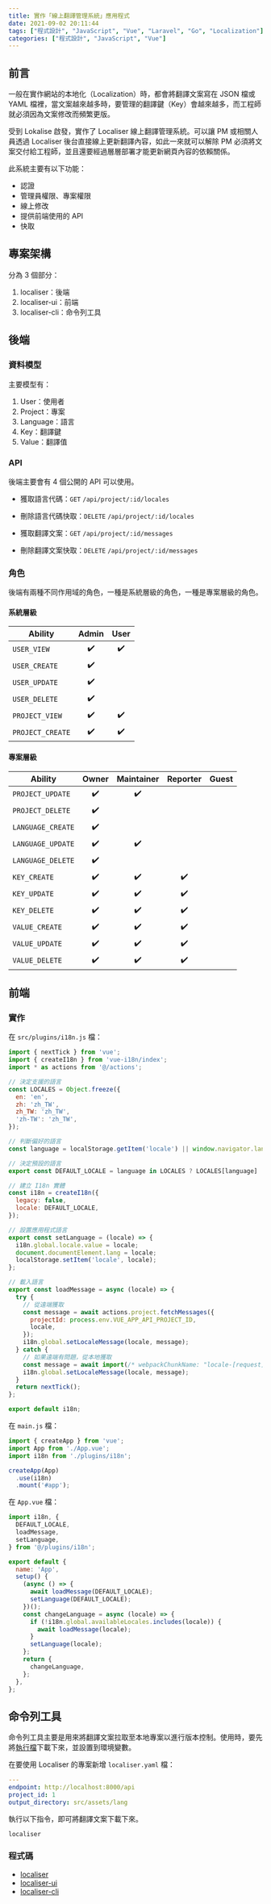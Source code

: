 ```yaml
---
title: 實作「線上翻譯管理系統」應用程式
date: 2021-09-02 20:11:44
tags: ["程式設計", "JavaScript", "Vue", "Laravel", "Go", "Localization"]
categories: ["程式設計", "JavaScript", "Vue"]
---
```


## 前言

一般在實作網站的本地化（Localization）時，都會將翻譯文案寫在 JSON 檔或 YAML 檔裡，當文案越來越多時，要管理的翻譯鍵（Key）會越來越多，而工程師就必須因為文案修改而頻繁更版。

受到 Lokalise 啟發，實作了 Localiser 線上翻譯管理系統。可以讓 PM 或相關人員透過 Localiser 後台直接線上更新翻譯內容，如此一來就可以解除 PM 必須將文案交付給工程師，並且還要經過層層部署才能更新網頁內容的依賴關係。

此系統主要有以下功能：

- 認證
- 管理員權限、專案權限
- 線上修改
- 提供前端使用的 API
- 快取

## 專案架構

分為 3 個部分：

1. localiser：後端
2. localiser-ui：前端
3. localiser-cli：命令列工具

## 後端

### 資料模型

主要模型有：

1. User：使用者
2. Project：專案
3. Language：語言
4. Key：翻譯鍵
5. Value：翻譯值

### API

後端主要會有 4 個公開的 API 可以使用。

- 獲取語言代碼：`GET` `/api/project/:id/locales`

- 刪除語言代碼快取：`DELETE` `/api/project/:id/locales`

- 獲取翻譯文案：`GET` `/api/project/:id/messages`

- 刪除翻譯文案快取：`DELETE` `/api/project/:id/messages`

### 角色

後端有兩種不同作用域的角色，一種是系統層級的角色，一種是專案層級的角色。

#### 系統層級

| Ability          |       Admin        |        User        |
| ---------------- |:------------------:|:------------------:|
| `USER_VIEW`      | ✔️ | ✔️ |
| `USER_CREATE`    | ✔️ | |
| `USER_UPDATE`    | ✔️ | |
| `USER_DELETE`    | ✔️ | |
| `PROJECT_VIEW`   | ✔️ | ✔️ |
| `PROJECT_CREATE` | ✔️ | ✔️ |

#### 專案層級

| Ability           |       Owner        |     Maintainer     |      Reporter      | Guest |
| ----------------- |:------------------:|:------------------:|:------------------:|:-----:|
| `PROJECT_UPDATE`  | ✔️ | ✔️ | | |
| `PROJECT_DELETE`  | ✔️ | | | |
| `LANGUAGE_CREATE` | ✔️ | | | |
| `LANGUAGE_UPDATE` | ✔️ | ✔️ | | |
| `LANGUAGE_DELETE` | ✔️ | | | |
| `KEY_CREATE`      | ✔️ | ✔️ | ✔️ | |
| `KEY_UPDATE`      | ✔️ | ✔️ | ✔️ | |
| `KEY_DELETE`      | ✔️ | ✔️ | ✔️ | |
| `VALUE_CREATE`    | ✔️ | ✔️ | ✔️ | |
| `VALUE_UPDATE`    | ✔️ | ✔️ | ✔️ | |
| `VALUE_DELETE`    | ✔️ | ✔️ | ✔️ | |

## 前端

### 實作

在 `src/plugins/i18n.js` 檔：

```javascript
import { nextTick } from 'vue';
import { createI18n } from 'vue-i18n/index';
import * as actions from '@/actions';

// 決定支援的語言
const LOCALES = Object.freeze({
  en: 'en',
  zh: 'zh_TW',
  zh_TW: 'zh_TW',
  'zh-TW': 'zh_TW',
});

// 判斷偏好的語言
const language = localStorage.getItem('locale') || window.navigator.language;

// 決定預設的語言
export const DEFAULT_LOCALE = language in LOCALES ? LOCALES[language] : LOCALES.en;

// 建立 I18n 實體
const i18n = createI18n({
  legacy: false,
  locale: DEFAULT_LOCALE,
});

// 設置應用程式語言
export const setLanguage = (locale) => {
  i18n.global.locale.value = locale;
  document.documentElement.lang = locale;
  localStorage.setItem('locale', locale);
};

// 載入語言
export const loadMessage = async (locale) => {
  try {
    // 從遠端獲取
    const message = await actions.project.fetchMessages({
      projectId: process.env.VUE_APP_API_PROJECT_ID,
      locale,
    });
    i18n.global.setLocaleMessage(locale, message);
  } catch {
    // 如果遠端有問題，從本地獲取
    const message = await import(/* webpackChunkName: "locale-[request]" */ `@/assets/lang/${locale}.json`);
    i18n.global.setLocaleMessage(locale, message);
  }
  return nextTick();
};

export default i18n;
```

在 `main.js` 檔：

```javascript
import { createApp } from 'vue';
import App from './App.vue';
import i18n from './plugins/i18n';

createApp(App)
  .use(i18n)
  .mount('#app');
```

在 `App.vue` 檔：

```javascript
import i18n, {
  DEFAULT_LOCALE,
  loadMessage,
  setLanguage,
} from '@/plugins/i18n';

export default {
  name: 'App',
  setup() {
    (async () => {
      await loadMessage(DEFAULT_LOCALE);
      setLanguage(DEFAULT_LOCALE);
    })();
    const changeLanguage = async (locale) => {
      if (!i18n.global.availableLocales.includes(locale)) {
        await loadMessage(locale);
      }
      setLanguage(locale);
    };
    return {
      changeLanguage,
    };
  },
};
```

## 命令列工具

命令列工具主要是用來將翻譯文案拉取至本地專案以進行版本控制。使用時，要先將[執行檔](https://github.com/memochou1993/localiser-cli/tree/master/bin)下載下來，並設置到環境變數。

在要使用 Localiser 的專案新增 `localiser.yaml` 檔：

```yaml
---
endpoint: http://localhost:8000/api
project_id: 1
output_directory: src/assets/lang
```

執行以下指令，即可將翻譯文案下載下來。

```bash
localiser
```

### 程式碼

- [localiser](https://github.com/memochou1993/localiser)
- [localiser-ui](https://github.com/memochou1993/localiser-ui)
- [localiser-cli](https://github.com/memochou1993/localiser-cli)
